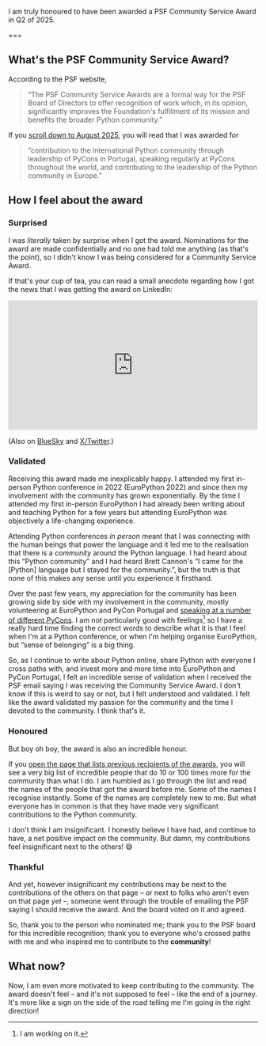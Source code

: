 I am truly honoured to have been awarded a PSF Community Service Award in Q2 of 2025.

===


## What's the PSF Community Service Award?

According to the PSF website,

 > “The PSF Community Service Awards are a formal way for the PSF Board of Directors to offer recognition of work which, in its opinion, significantly improves the Foundation's fulfillment of its mission and benefits the broader Python community.”

If you [scroll down to August 2025](https://www.python.org/community/awards/psf-awards/#august-20250), you will read that I was awarded for

 > “contribution to the international Python community through leadership of PyCons in Portugal, speaking regularly at PyCons throughout the world, and contributing to the leadership of the Python community in Europe.”


## How I feel about the award

### Surprised

I was _literally_ taken by surprise when I got the award.
Nominations for the award are made confidentially and no one had told me anything (as that's the point), so I didn't know I was being considered for a Community Service Award.

If that's your cup of tea, you can read a small anecdote regarding how I got the news that I was getting the award on LinkedIn:

<iframe src="https://www.linkedin.com/embed/feed/update/urn:li:share:7362159728019337218?collapsed=1" height="262" width="504" frameborder="0" allowfullscreen="" title="Embedded post"></iframe>

(Also on [BlueSky](https://bsky.app/profile/mathspp.com/post/3lwhb3a3gzk2d) and [X/Twitter](https://x.com/mathsppblog/status/1956393238568312888).)

### Validated

Receiving this award made me inexplicably happy.
I attended my first in-person Python conference in 2022 (EuroPython 2022) and since then my involvement with the community has grown exponentially.
By the time I attended my first in-person EuroPython I had already been writing about and teaching Python for a few years but attending EuroPython was objectively a life-changing experience.

Attending Python conferences _in person_ meant that I was connecting with the human beings that power the language and it led me to the realisation that there is a _community_ around the Python language.
I had heard about this “Python community” and I had heard Brett Cannon's “I came for the [Python] language but I stayed for the community.”, but the truth is that none of this makes any sense until you experience it firsthand.

Over the past few years, my appreciation for the community has been growing side by side with my involvement in the community, mostly volunteering at EuroPython and PyCon Portugal and [speaking at a number of different PyCons](/talks).
I am not particularly good with feelings[^1] so I have a really hard time finding the correct words to describe what it is that I feel when I'm at a Python conference, or when I'm helping organise EuroPython, but “sense of belonging” is a big thing.

[^1]: I am working on it.

So, as I continue to write about Python online, share Python with everyone I cross paths with, and invest more and more time into EuroPython and PyCon Portugal, I felt an incredible sense of validation when I received the PSF email saying I was receiving the Community Service Award.
I don't know if this is weird to say or not, but I felt understood and validated.
I felt like the award validated my passion for the community and the time I devoted to the community.
I think that's it.

### Honoured

But boy oh boy, the award is also an incredible honour.

If you [open the page that lists previous recipients of the awards](https://www.python.org/community/awards/psf-awards/), you will see a very big list of incredible people that do 10 or 100 times more for the community than what I do.
I am humbled as I go through the list and read the names of the people that got the award before me.
Some of the names I recognise instantly.
Some of the names are completely new to me.
But what everyone has in common is that they have made very significant contributions to the Python community.

I don't think I am insignificant.
I honestly believe I have had, and continue to have, a net positive impact on the community.
But damn, my contributions feel insignificant next to the others! 😄

### Thankful

And yet, however insignificant my contributions may be next to the contributions of the others on that page – or next to folks who aren't even on that page _yet_ –, someone went through the trouble of emailing the PSF saying I should receive the award.
And the board voted on it and agreed.

So, thank you to the person who nominated me; thank you to the PSF board for this incredible recognition; thank you to everyone who's crossed paths with me and who inspired me to contribute to the **community**!


## What now?

Now, I am even more motivated to keep contributing to the community.
The award doesn't feel – and it's not supposed to feel – like the end of a journey.
It's more like a sign on the side of the road telling me I'm going in the right direction!
